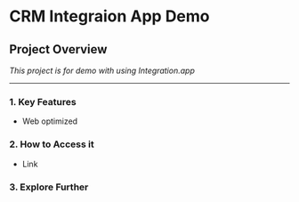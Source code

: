 # CRM Integraion App Demo

## Project Overview

*This project is for demo with using Integration.app*

---

### 1. Key Features

- Web optimized

### 2. How to Access it

- Link

### 3. Explore Further
